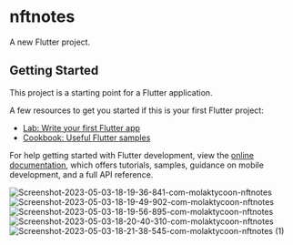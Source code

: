 # nftnotes

A new Flutter project.

## Getting Started

This project is a starting point for a Flutter application.

A few resources to get you started if this is your first Flutter project:

- [Lab: Write your first Flutter app](https://docs.flutter.dev/get-started/codelab)
- [Cookbook: Useful Flutter samples](https://docs.flutter.dev/cookbook)

For help getting started with Flutter development, view the
[online documentation](https://docs.flutter.dev/), which offers tutorials,
samples, guidance on mobile development, and a full API reference.


![Screenshot-2023-05-03-18-19-36-841-com-molaktycoon-nftnotes](https://user-images.githubusercontent.com/32408936/235999610-50589869-549d-440d-b7bf-aa3e39f30549.jpg)
![Screenshot-2023-05-03-18-19-49-902-com-molaktycoon-nftnotes](https://user-images.githubusercontent.com/32408936/235999816-8055d2d6-55c7-45b1-ab6d-5818417d08dd.jpg)
![Screenshot-2023-05-03-18-19-56-895-com-molaktycoon-nftnotes](https://user-images.githubusercontent.com/32408936/235999950-7ae89220-6af6-4673-9ab2-934fcb39c39b.jpg)
![Screenshot-2023-05-03-18-20-40-310-com-molaktycoon-nftnotes](https://user-images.githubusercontent.com/32408936/236000062-ae77b9be-1d47-48d6-bf76-d4a42ce7b525.jpg)
![Screenshot-2023-05-03-18-21-38-545-com-molaktycoon-nftnotes (1)](https://user-images.githubusercontent.com/32408936/236000185-fc4fde03-fe99-4aa2-8cd2-dd82eb4de0fc.jpg)
